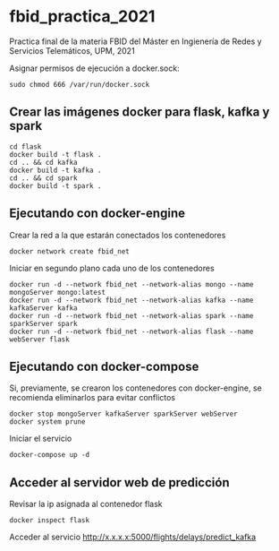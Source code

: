 # fbid_practica_2021
Practica final de la materia FBID del Máster en Ingienería de Redes y Servicios Telemáticos, UPM, 2021

Asignar permisos de ejecución a docker.sock:
```
sudo chmod 666 /var/run/docker.sock
```
## Crear las imágenes docker para flask, kafka y spark
```
cd flask
docker build -t flask .
cd .. && cd kafka
docker build -t kafka .
cd .. && cd spark
docker build -t spark .
```
## Ejecutando con docker-engine
Crear la red a la que estarán conectados los contenedores
```
docker network create fbid_net
```
Iniciar en segundo plano cada uno de los contenedores
```
docker run -d --network fbid_net --network-alias mongo --name mongoServer mongo:latest
docker run -d --network fbid_net --network-alias kafka --name kafkaServer kafka
docker run -d --network fbid_net --network-alias spark --name sparkServer spark
docker run -d --network fbid_net --network-alias flask --name webServer flask
```
## Ejecutando con docker-compose
Si, previamente, se crearon los contenedores con docker-engine, se recomienda eliminarlos para evitar conflictos
```
docker stop mongoServer kafkaServer sparkServer webServer
docker system prune
```
Iniciar el servicio
```
docker-compose up -d
```
## Acceder al servidor web de predicción
Revisar la ip asignada al contenedor flask
```
docker inspect flask
```
Acceder al servicio
http://x.x.x.x:5000/flights/delays/predict_kafka
